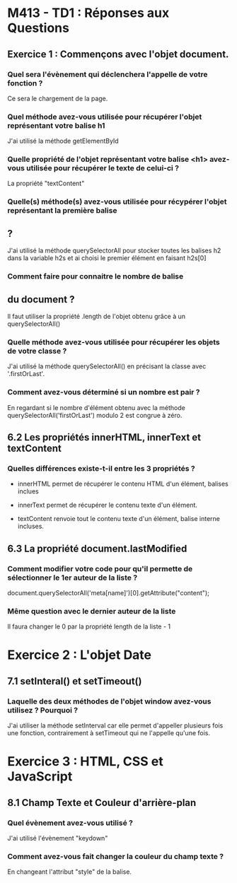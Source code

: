 # M413 - TD1 : Réponses aux Questions

## Exercice 1 : Commençons avec l'objet document.

### Quel sera l'évènement qui déclenchera l'appelle de votre fonction ?

Ce sera le chargement de la page.

### Quel méthode avez-vous utilisée pour récupérer l'objet représentant votre balise h1

J'ai utilisé la méthode getElementById

### Quelle propriété de l'objet représentant votre balise \<h1\> avez-vous utilisée pour récupérer le texte de celui-ci ?

La propriété "textContent"

### Quelle(s) méthode(s) avez-vous utilisée pour récypérer l'objet représentant la première balise <h2> ?

J'ai utilisé la méthode querySelectorAll pour stocker toutes les balises h2 dans la variable h2s et ai choisi le premier élément en faisant h2s[0]

### Comment faire pour connaitre le nombre de balise <h2> du document ?

Il faut utiliser la propriété .length de l'objet obtenu grâce à un querySelectorAll()

### Quelle méthode avez-vous utilisée pour récupérer les objets de votre classe ?

J'ai utilisé la méthode querySelectorAll() en précisant la classe avec '.firstOrLast'.

### Comment avez-vous déterminé si un nombre est pair ?

En regardant si le nombre d'élément obtenu avec la méthode querySelectorAll('firstOrLast') modulo 2 est congrue à zéro.

## 6.2 Les propriétés innerHTML, innerText et textContent

### Quelles différences existe-t-il entre les 3 propriétés ?

- innerHTML permet de récupérer le contenu HTML d'un élément, balises inclues

- innerText permet de récupérer le contenu texte d'un élément.

- textContent renvoie tout le contenu texte d'un élément, balise interne incluses.

## 6.3 La propriété document.lastModified

### Comment modifier votre code pour qu'il permette de sélectionner le 1er auteur de la liste ?

document.querySelectorAll('meta[name]')[0].getAttribute("content");

### Même question avec le dernier auteur de la liste

Il faura changer le 0 par la propriété length de la liste - 1

# Exercice 2 : L'objet Date

## 7.1 setInteral() et setTimeout()

### Laquelle des deux méthodes de l'objet window avez-vous utilisez ? Pourquoi ?

J'ai utiliser la méthode setInterval car elle permet d'appeller plusieurs fois une fonction, contrairement à setTimeout qui ne l'appelle qu'une fois.

# Exercice 3 : HTML, CSS et JavaScript

## 8.1 Champ Texte et Couleur d'arrière-plan

### Quel évènement avez-vous utilisé ?

J'ai utilisé l'évènement "keydown"

### Comment avez-vous fait changer la couleur du champ texte ? 

En changeant l'attribut "style" de la balise.